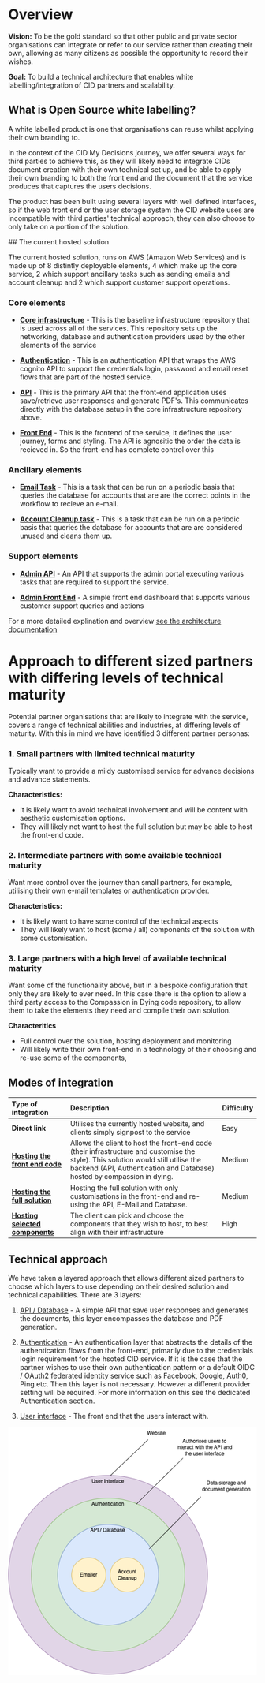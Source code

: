 # Overview

**Vision:** To be the gold standard so that other public and private sector organisations can integrate or refer to our service rather than creating their own, allowing as many citizens as possible the opportunity to record their wishes.

**Goal:** To build a technical architecture that enables white labelling/integration of CID partners and scalability.

## What is Open Source white labelling?

A white labelled product is one that organisations can reuse whilst applying their own branding to.

In the context of the CID My Decisions journey, we offer several ways for third parties to achieve this, as they will likely need to integrate CIDs document creation with their own technical set up, and be able to apply their own branding to both the front end and the document that the service produces that captures the users decisions.

The product has been built using several layers with well defined interfaces, so if the web front end or the user storage system the CID website uses are incompatible with third parties' technical approach, they can also choose to only take on a portion of the solution.


## The current hosted solution

The current hosted solution, runs on AWS (Amazon Web Services) and is made up of 8 distintly deployable elements, 4 which make up the core service, 2 which support ancillary tasks such as sending emails and account cleanup and 2 which support customer support operations.

### Core elements

- **[Core infrastructure](https://www.github.com/Compassion-in-Dying/core_infrastructure)** - This is the baseline infrastructure repository that is used across all of the services. This repository sets up the networking, database and authentication providers used by the other elements of the service

- **[Authentication](https://www.github.com/Compassion-in-Dying/choices_auth)** - This is an authentication API that wraps the AWS cognito API to support the credentials login, password and email reset flows that are part of the hosted service.

- **[API](https://www.github.com/Compassion-in-Dying/choices_api)** - This is the primary API that the front-end application uses save/retrieve user responses and generate PDF's. This communicates directly with the database setup in the core infrastructure repository above.

- **[Front End](https://www.github.com/Compassion-in-Dying/choices_frontend)** - This is the frontend of the service, it defines the user journey, forms and styling. The API is agnositic the order the data is recieved in. So the front-end has complete control over this

### Ancillary elements

- **[Email Task](https://www.github.com/Compassion-in-Dying/email_task)** - This is a task that can be run on a periodic basis that queries the database for accounts that are are the correct points in the workflow to recieve an e-mail.

- **[Account Cleanup task](https://www.github.com/Compassion-in-Dying/account_deletion_task)** - This is a task that can be run on a periodic basis that queries the database for accounts that are are considered unused and cleans them up.

### Support elements

- **[Admin API](https://www.github.com/Compassion-in-Dying/admin_portal_api)** - An API that supports the admin portal executing various tasks that are required to support the service.

- **[Admin Front End](https://www.github.com/Compassion-in-Dying/admin_portal)** - A simple front end dashboard that supports various customer support queries and actions 

For a more detailed explination and overview [see the architecture documentation](https://github.com/Compassion-in-Dying/documentation/tree/main/architecture)

# Approach to different sized partners with differing levels of technical maturity

Potential partner organisations that are likely to integrate with the service, covers a range of technical abilities and industries, at differing levels of maturity. With this in mind we have identified 3 different partner personas:


### 1. **Small partners with limited technical maturity** 

Typically want to provide a mildy customised service for advance decisions and advance statements.

**Characteristics:**
* It is likely want to avoid technical involvement and will be content with aesthetic customisation options.
* They will likely not want to host the full solution but may be able to host the front-end code. 


### 2. **Intermediate partners with some available technical maturity** 

Want more control over the journey than small partners, for example, utilising their own e-mail templates or authentication provider.

**Characteristics:**
* It is likely want to have some control of the technical aspects
* They will likely want to host (some / all) components of the solution with some customisation.

### 3. **Large partners with a high level of available technical maturity**

Want some of the functionality above, but in a bespoke configuration that only they are likely to ever need. In this case there is the option to allow a third party access to the Compassion in Dying code repository, to allow them to take the elements they need and compile their own solution.

**Characteritics**
* Full control over the solution, hosting deployment and monitoring
* Will likely write their own front-end in a technology of their choosing and re-use some of the components,

## Modes of integration

| Type of integration | Description | Difficulty |
|:----------------|:------------|:-----------|
| **Direct link** | Utilises the currently hosted website, and clients simply signpost to the service | Easy |
| **[Hosting the front end code](https://github.com/Compassion-in-Dying/documentation/blob/main/white-labelling/3_Hosting.md#frontend)** | Allows the client to host the front-end code (their infrastructure and customise the style). This solution would still utilise the backend (API, Authentication and Database) hosted by compassion in dying. | Medium |   
| **[Hosting the full solution](https://github.com/Compassion-in-Dying/documentation/blob/main/white-labelling/3_Hosting.md)** | Hosting the full solution with only customisations in the front-end and re-using the API, E-Mail and Database. | Medium |
| **[Hosting selected components](https://github.com/Compassion-in-Dying/documentation/blob/main/white-labelling/3_Hosting.md)** | The client can pick and choose the components that they wish to host, to best align with their infrastructure | High |


## Technical approach

We have taken a layered approach that allows different sized partners to choose which layers to use depending on their desired solution and
technical capabilities. There are 3 layers:

1.  [API / Database](https://www.github.com/Compassion-in-Dying/choices_api) - A simple API that save user responses and generates the documents, this layer encompasses the database and PDF generation.

2.  [Authentication](https://www.github.com/Compassion-in-Dying/auth_api) - An authentication layer that abstracts the details of the authentication flows from the front-end, primarily due to the credentials login requirement for the hsoted CID service. If it is the case that the partner wishes to use their own authentication pattern or a default OIDC / OAuth2 federated identity service such as Facebook, Google, Auth0, Ping etc. Then this layer is not necessary. However a different provider setting will be required. For more information on this see the dedicated Authentication section. 

3.  [User interface](https://www.github.com/Compassion-in-Dying/choices_frontend) - The front end that the users interact with.


![Architectural Layers](./images/Architecture-Layers.png)